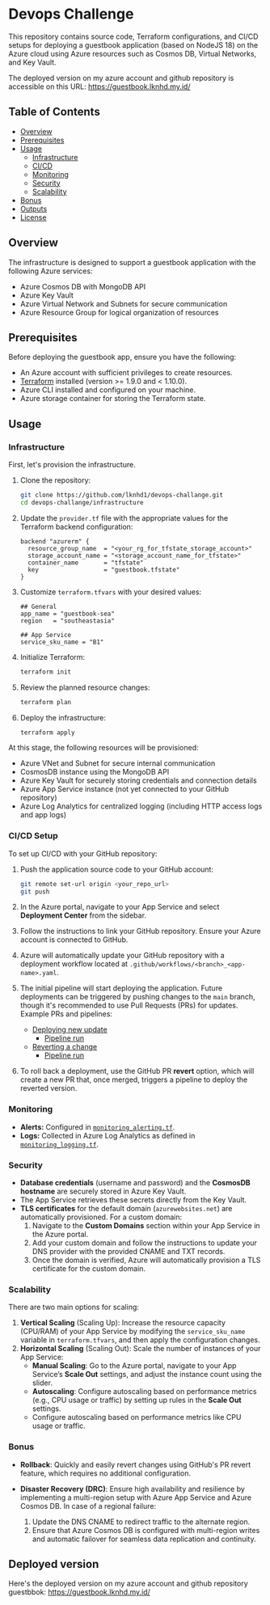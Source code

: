 # Devops Challenge

This repository contains source code, Terraform configurations, and CI/CD setups for deploying a guestbook application (based on NodeJS 18) on the Azure cloud using Azure resources such as Cosmos DB, Virtual Networks, and Key Vault.

The deployed version on my azure account and github repository is accessible on this URL: https://guestbook.lknhd.my.id/

## Table of Contents

- [Overview](#overview)
- [Prerequisites](#prerequisites)
- [Usage](#usage)
  - [Infrastructure](#infrastructure)
  - [CI/CD](#cicd)
  - [Monitoring](#monitoring)
  - [Security](#security)
  - [Scalability](#scalability)
- [Bonus](#bonus)
- [Outputs](#outputs)
- [License](#license)

## Overview

The infrastructure is designed to support a guestbook application with the following Azure services:
- Azure Cosmos DB with MongoDB API
- Azure Key Vault
- Azure Virtual Network and Subnets for secure communication
- Azure Resource Group for logical organization of resources

## Prerequisites

Before deploying the guestbook app, ensure you have the following:

- An Azure account with sufficient privileges to create resources.
- [Terraform](https://www.terraform.io/downloads.html) installed (version >= 1.9.0 and < 1.10.0).
- Azure CLI installed and configured on your machine.
- Azure storage container for storing the Terraform state.

## Usage

### Infrastructure

First, let's provision the infrastructure.

1. Clone the repository:
   ```bash
   git clone https://github.com/lknhd1/devops-challange.git
   cd devops-challange/infrastructure
   ```

1. Update the `provider.tf` file with the appropriate values for the Terraform backend configuration:
    
    ```hcl
    backend "azurerm" {
      resource_group_name  = "<your_rg_for_tfstate_storage_account>"
      storage_account_name = "<storage_account_name_for_tfstate>"
      container_name       = "tfstate"
      key                  = "guestbook.tfstate"
    }
    ```
    
2. Customize `terraform.tfvars` with your desired values:
    
    ```hcl
    ## General
    app_name = "guestbook-sea"
    region   = "southeastasia"
    
    ## App Service
    service_sku_name = "B1"
    ```
    
3. Initialize Terraform:
    
    ```bash
    terraform init
    ```
    
4. Review the planned resource changes:
    
    ```bash
    terraform plan
    ```
    
5. Deploy the infrastructure:
    
    ```bash
    terraform apply
    ```
    

At this stage, the following resources will be provisioned:

- Azure VNet and Subnet for secure internal communication
- CosmosDB instance using the MongoDB API
- Azure Key Vault for securely storing credentials and connection details
- Azure App Service instance (not yet connected to your GitHub repository)
- Azure Log Analytics for centralized logging (including HTTP access logs and app logs)

### CI/CD Setup

To set up CI/CD with your GitHub repository:

1. Push the application source code to your GitHub account:
    
    ```bash
    git remote set-url origin <your_repo_url>
    git push
    ```
    
2. In the Azure portal, navigate to your App Service and select **Deployment Center** from the sidebar.
3. Follow the instructions to link your GitHub repository. Ensure your Azure account is connected to GitHub.
4. Azure will automatically update your GitHub repository with a deployment workflow located at `.github/workflows/<branch>_<app-name>.yaml`.
5. The initial pipeline will start deploying the application. Future deployments can be triggered by pushing changes to the `main` branch, though it's recommended to use Pull Requests (PRs) for updates. Example PRs and pipelines:
    - [Deploying new update](https://github.com/lknhd1/devops-challenge/pull/4)
        - [Pipeline run](https://github.com/lknhd1/devops-challange/actions/runs/10858991043)
    - [Reverting a change](https://github.com/lknhd1/devops-challenge/pull/5)
        - [Pipeline run](https://github.com/lknhd1/devops-challange/actions/runs/10859074690)
6. To roll back a deployment, use the GitHub PR **revert** option, which will create a new PR that, once merged, triggers a pipeline to deploy the reverted version.

### Monitoring

- **Alerts:** Configured in [`monitoring_alerting.tf`](https://www.notion.so/lknhd/infrastructure/monitoring_alerting.tf).
- **Logs:** Collected in Azure Log Analytics as defined in [`monitoring_logging.tf`](https://www.notion.so/lknhd/infrastructure/monitoring_logging.tf).


### Security

- **Database credentials** (username and password) and the **CosmosDB hostname** are securely stored in Azure Key Vault.
- The App Service retrieves these secrets directly from the Key Vault.
- **TLS certificates** for the default domain (`azurewebsites.net`) are automatically provisioned. For a custom domain:
    1. Navigate to the **Custom Domains** section within your App Service in the Azure portal.
    2. Add your custom domain and follow the instructions to update your DNS provider with the provided CNAME and TXT records.
    3. Once the domain is verified, Azure will automatically provision a TLS certificate for the custom domain.


### Scalability

There are two main options for scaling:

1. **Vertical Scaling** (Scaling Up): Increase the resource capacity (CPU/RAM) of your App Service by modifying the `service_sku_name` variable in `terraform.tfvars`, and then apply the configuration changes.
2. **Horizontal Scaling** (Scaling Out): Scale the number of instances of your App Service:
    - **Manual Scaling**: Go to the Azure portal, navigate to your App Service’s **Scale Out** settings, and adjust the instance count using the slider.
    - **Autoscaling**: Configure autoscaling based on performance metrics (e.g., CPU usage or traffic) by setting up rules in the **Scale Out** settings.
    - Configure autoscaling based on performance metrics like CPU usage or traffic.


### Bonus

- **Rollback**: Quickly and easily revert changes using GitHub's PR revert feature, which requires no additional configuration.
- **Disaster Recovery (DRC)**: Ensure high availability and resilience by implementing a multi-region setup with Azure App Service and Azure Cosmos DB. In case of a regional failure:

  1. Update the DNS CNAME to redirect traffic to the alternate region.
  2. Ensure that Azure Cosmos DB is configured with multi-region writes and automatic failover for seamless data replication and continuity.


## Deployed version

Here's the deployed version on my azure account and github repository guestbbok: https://guestbook.lknhd.my.id/
